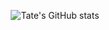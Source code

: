 <p align="center">
  <img src="https://github-readme-stats.vercel.app/api?username=hwangtate&show_icons=true&theme=radical" alt="Tate's GitHub stats">
</p>

<!---
hwangtate/hwangtate is a ✨ special ✨ repository because its `README.md` (this file) appears on your GitHub profile.
You can click the Preview link to take a look at your changes.
--->
